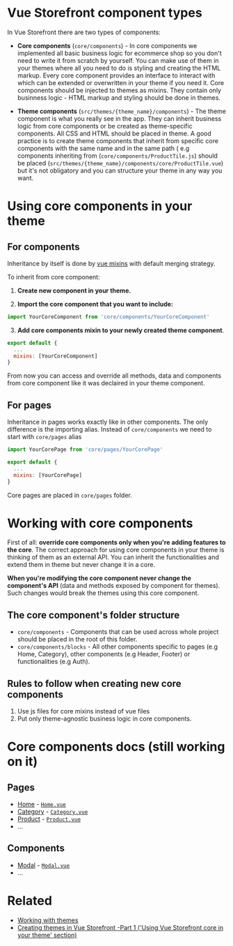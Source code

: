 # Vue Storefront component types
In Vue Storefront there are two types of components:

* <strong>Core components</strong> (`core/components`) - In core components we implemented all basic business logic for ecommerce shop so you don't need to write it from scratch by yourself. You can make use of them in your themes where all you need to do is styling and creating the HTML markup. Every core component provides an interface to interact with which can be extended or overwritten in your theme if you need it. Core components should be injected to themes as mixins. They contain only businness logic - HTML markup and styling should be done in themes.

* <strong>Theme components</strong> (`src/themes/{theme_name}/components`) - The theme component is what you really see in the app. They can inherit business logic from core components or be created as theme-specific components. All CSS and HTML should be placed in theme. A good practice is to create theme components that inherit from specific core components with the same name and in the same path ( e.g components inheriting from (`core/components/ProductTile.js`) should be placed  (`src/themes/{theme_name}/components/core/ProductTile.vue`) but it's not obligatory and you can structure your theme in any way you want.

# Using core components in your theme

## For components
Inheritance by itself is done by [vue mixins](https://vuejs.org/v2/guide/mixins.html) with default merging strategy.

To inherit from core component:

1. <strong>Create new component in your theme. </strong> 

2. <strong>Import the core component that you want to include:</strong>
```javascript
import YourCoreComponent from 'core/components/YourCoreComponent'
```
3. <strong>Add core components mixin to your newly created theme component</strong>.
```javascript
export default {
  ...
  mixins: [YourCoreComponent]
}
```
From now you can access and override all methods, data and components from core component like it was declaired in your theme component.


## For pages

Inheritance in pages works exactly like in other components. The only difference is the importing alias. Instead of `core/components` we need to start with `core/pages` alias
```javascript
import YourCorePage from 'core/pages/YourCorePage'

export default {
  ...
  mixins: [YourCorePage] 
}
```
Core pages are placed in `core/pages` folder.

# Working with core components

First of all: <strong>override core components only when you're adding features to the core</strong>. The correct approach for using core components in your theme is thinking of them as an external API. You can inherit the functionalities and extend them in theme but never change it in a core.

<strong>When you're modifying the core component never change the component's API</strong> (data and methods exposed by component for themes). Such changes would break the themes using this core component.

## The core component's folder structure

* `core/components` - Components that can be used across whole project should be placed in the root of this folder. 
* `core/components/blocks` - All other components specific to pages (e.g Home, Category), other components (e.g Header, Footer) or functionalities (e.g Auth).

## Rules to follow when creating new core components

1. Use js files for core mixins instead of vue files
2. Put only theme-agnostic business logic in core components.


# Core components docs (still working on it)
## Pages 
* [Home](https://github.com/DivanteLtd/vue-storefront/blob/master/doc/components/core/HomePage.md) - [`Home.vue`](https://github.com/DivanteLtd/vue-storefront/blob/master/core/pages/Home.vue)
* [Category](https://github.com/DivanteLtd/vue-storefront/blob/master/doc/components/core/CategoryPage.md) - [`Category.vue`](https://github.com/DivanteLtd/vue-storefront/blob/master/core/pages/Category.vue)
* [Product](https://github.com/DivanteLtd/vue-storefront/blob/master/doc/components/core/ProductPage.md) - [`Product.vue`](https://github.com/DivanteLtd/vue-storefront/blob/master/core/pages/Product.vue)
* ...

## Components
* [Modal](https://github.com/DivanteLtd/vue-storefront/blob/master/doc/components/modal.md) - [`Modal.vue`](https://github.com/DivanteLtd/vue-storefront/blob/master/core/components/Modal.vue)
* ...

# Related 

* [Working with themes](https://github.com/DivanteLtd/vue-storefront/blob/master/doc/themes/Working%20with%20themes.md)
* [Creating themes in Vue Storefront -Part 1 ('Using Vue Storefront core in your theme' section)](https://medium.com/@frakowski/developing-themes-in-vue-storefront-backend-agnostic-ecommerce-pwa-frontend-part-1-72ea3c939593)


